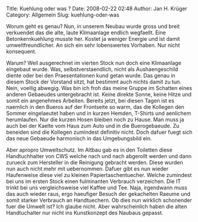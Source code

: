 Title: Kuehlung oder was ?
Date: 2008-02-22 02:48
Author: Jan H. Krüger
Category: Allgemein
Slug: kuehlung-oder-was

Worum geht es genau? Nun, in unserem Neubau wurde gross und breit
verkuendet das die alte, laute Klimaanlage endlich wegfaellt. Eine
Betonkernkuehlung musste her. Kostet ja weniger Energie und ist damit
umweltfreundlicher. An sich ein sehr lobenswertes Vorhaben. Nur nicht
konsequent.  
  
Warum? Weil ausgerechnet im vierten Stock nun doch eine Klimaanlage
eingebaut wurde. Was, selbstverstaendlich, nicht als Aushaengeschild
diente oder bei den Praesentationen kund getan wurde. Das genau in
diesem Stock der Vorstand sitzt, hat bestimmt auch nichts damit zu tun.
Nein, voellig abwegig. Was bin ich froh das meine Gruppe im Schatten
eines anderen Gebaeudes untergebracht ist. Keine direkte Sonne, keine
Hitze und somit ein angenehmes Arbeiten. Bereits jetzt, bei diesen Tagen
ist es naemlich in den Bueros auf der Frontseite so warm, das die
Kollegen den Sommer eingelaeutet haben und in kurzen Hemden, T-Shirts
und aenlichem herumlaufen. Nur die kurzen Hosen bleiben noch zu Hause.
Man muss ja auch bei der Kaelte vom Haus zum Auto und in die
Buerogebaeude. Zu beneiden sind die Kollegen zumindest definitiv nicht.
Doch dafuer fuegt sich das neue Gebaeude harmonisch in das Umgebungsbild
ein.  
  
Aber apropro Umweltschutz. Im Altbau gab es in den Toiletten diese
Handtuchhalter von CWS welche nach und nach abgerollt werden und dann
zurueck zum Hersteller in die Reinigung gebracht werden. Diese wurden
nun auch nicht mehr mit uebernommen. Dafuer gibt es nun wieder
Haufenweise diese viel zu kleinen Papiertaschentuecher. Welche zumindest
bei uns im ersten Stock einen fulminanten Verbrauch verzeichen. Die IT
trinkt bei uns vergleichsweise viel Kaffee und Tee. Naja, irgendwann
muss das auch wieder raus, ergo haeufiger Besuch der gekachelten Raeume
und somit starker Verbrauch an Handtuechern. Ob dies nun wirklich
schonender fuer die Umwelt ist? Ich glaube nicht. Aber wahrscheinlich
haben die alten Handtuchalter nur nicht ins Kunstkonzept des Naubaus
gepasst.

